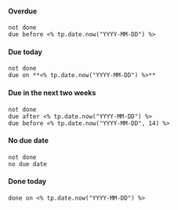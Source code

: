 #### Overdue
```tasks
not done
due before <% tp.date.now("YYYY-MM-DD") %>
```

#### Due today
```tasks
not done
due on **<% tp.date.now("YYYY-MM-DD") %>**
```

#### Due in the next two weeks
```tasks
not done
due after <% tp.date.now("YYYY-MM-DD") %>
due before <% tp.date.now("YYYY-MM-DD", 14) %>
```

#### No due date
```tasks
not done
no due date
```

#### Done today
```tasks
done on <% tp.date.now("YYYY-MM-DD") %>
```

